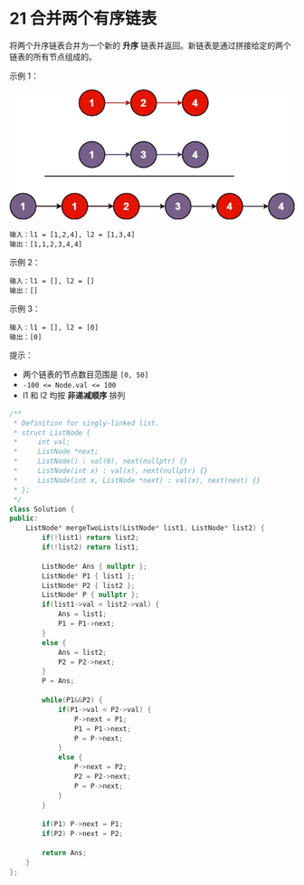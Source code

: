 # 21 合并两个有序链表

将两个升序链表合并为一个新的 **升序** 链表并返回。新链表是通过拼接给定的两个链表的所有节点组成的。 



示例 1：

![21-1](../Src/image/LeetCode21-1.jpg)

    输入：l1 = [1,2,4], l2 = [1,3,4]
    输出：[1,1,2,3,4,4]

示例 2：

    输入：l1 = [], l2 = []
    输出：[]

示例 3：

    输入：l1 = [], l2 = [0]
    输出：[0]
 

提示：

- 两个链表的节点数目范围是 `[0, 50]`
- `-100 <= Node.val <= 100`
- l1 和 l2 均按 **非递减顺序** 排列

```cpp
/**
 * Definition for singly-linked list.
 * struct ListNode {
 *     int val;
 *     ListNode *next;
 *     ListNode() : val(0), next(nullptr) {}
 *     ListNode(int x) : val(x), next(nullptr) {}
 *     ListNode(int x, ListNode *next) : val(x), next(next) {}
 * };
 */
class Solution {
public:
    ListNode* mergeTwoLists(ListNode* list1, ListNode* list2) {
        if(!list1) return list2;
        if(!list2) return list1;

        ListNode* Ans { nullptr };
        ListNode* P1 { list1 };
        ListNode* P2 { list2 };
        ListNode* P { nullptr };
        if(list1->val < list2->val) {
            Ans = list1;
            P1 = P1->next;
        }
        else {
            Ans = list2;
            P2 = P2->next;
        }
        P = Ans;

        while(P1&&P2) {
            if(P1->val < P2->val) {
                P->next = P1;
                P1 = P1->next;
                P = P->next;
            }
            else {
                P->next = P2;
                P2 = P2->next;
                P = P->next;
            }
        }

        if(P1) P->next = P1;
        if(P2) P->next = P2;

        return Ans;
    }
};
```
